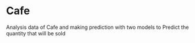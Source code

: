 # Cafe
Analysis data of Cafe and making prediction with two models to Predict the quantity that will be sold
